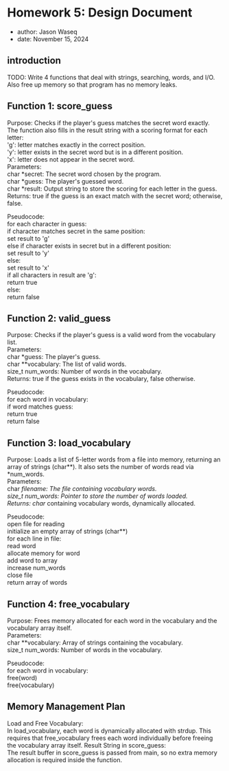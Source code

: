 # Homework 5: Design Document

  * author: Jason Waseq
  * date: November 15, 2024

## introduction

TODO: Write 4 functions that deal with strings, searching, words, and I/O. 
Also free up memory so that program has no memory leaks.

## Function 1: score_guess
Purpose: Checks if the player's guess matches the secret word exactly.    
The function also fills in the result string with a scoring format for each letter:   
'g': letter matches exactly in the correct position.   
'y': letter exists in the secret word but is in a different position.   
'x': letter does not appear in the secret word.   
Parameters:   
char *secret: The secret word chosen by the program.   
char *guess: The player's guessed word.   
char *result: Output string to store the scoring for each letter in the guess.   
Returns: true if the guess is an exact match with the secret word; otherwise, false.   

Pseudocode:   
for each character in guess:   
    if character matches secret in the same position:    
        set result to 'g'    
    else if character exists in secret but in a different position:    
        set result to 'y'    
    else:    
        set result to 'x'    
if all characters in result are 'g':    
    return true   
else:   
    return false   

## Function 2: valid_guess
Purpose: Checks if the player's guess is a valid word from the vocabulary list.   
Parameters:   
char *guess: The player's guess.   
char **vocabulary: The list of valid words.   
size_t num_words: Number of words in the vocabulary.   
Returns: true if the guess exists in the vocabulary, false otherwise.   

Pseudocode:   
for each word in vocabulary:   
    if word matches guess:   
        return true   
return false   

## Function 3: load_vocabulary
Purpose: Loads a list of 5-letter words from a file into memory, returning an array of strings (char**). 
It also sets the number of words read via *num_words.   
Parameters:   
char *filename: The file containing vocabulary words.   
size_t *num_words: Pointer to store the number of words loaded.   
Returns: char** containing vocabulary words, dynamically allocated.   

Pseudocode:   
open file for reading   
initialize an empty array of strings (char**)   
for each line in file:   
    read word   
    allocate memory for word   
    add word to array   
    increase num_words   
close file   
return array of words   

## Function 4: free_vocabulary
Purpose: Frees memory allocated for each word in the vocabulary and the vocabulary array itself.   
Parameters:   
char **vocabulary: Array of strings containing the vocabulary.   
size_t num_words: Number of words in the vocabulary.   

Pseudocode:   
for each word in vocabulary:   
    free(word)   
free(vocabulary)   

## Memory Management Plan
Load and Free Vocabulary:   
In load_vocabulary, each word is dynamically allocated with strdup. 
This requires that free_vocabulary frees each word individually before freeing the vocabulary array itself.
Result String in score_guess:   
The result buffer in score_guess is passed from main, so no extra memory allocation is required inside the function.
